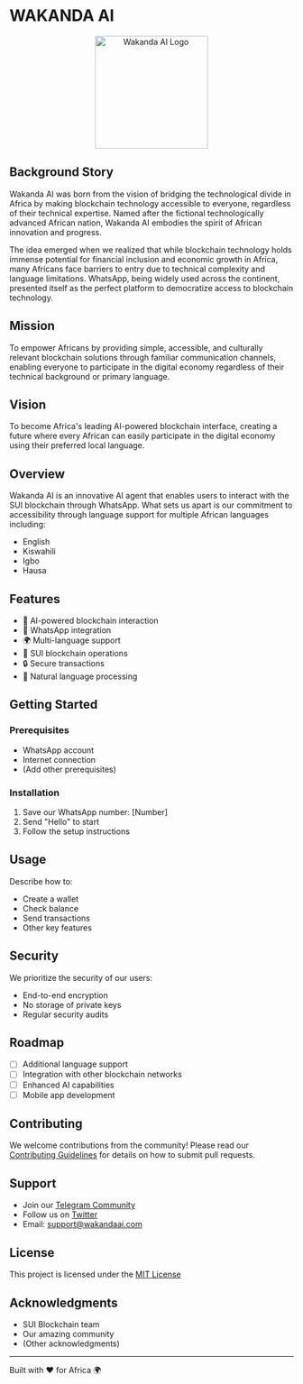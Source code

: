 # WAKANDA AI

<p align="center">
  <img src="assets/logo.png" alt="Wakanda AI Logo" width="200"/>
</p>

## Background Story
Wakanda AI was born from the vision of bridging the technological divide in Africa by making blockchain technology accessible to everyone, regardless of their technical expertise. Named after the fictional technologically advanced African nation, Wakanda AI embodies the spirit of African innovation and progress.

The idea emerged when we realized that while blockchain technology holds immense potential for financial inclusion and economic growth in Africa, many Africans face barriers to entry due to technical complexity and language limitations. WhatsApp, being widely used across the continent, presented itself as the perfect platform to democratize access to blockchain technology.

## Mission
To empower Africans by providing simple, accessible, and culturally relevant blockchain solutions through familiar communication channels, enabling everyone to participate in the digital economy regardless of their technical background or primary language.

## Vision
To become Africa's leading AI-powered blockchain interface, creating a future where every African can easily participate in the digital economy using their preferred local language.

## Overview
Wakanda AI is an innovative AI agent that enables users to interact with the SUI blockchain through WhatsApp. What sets us apart is our commitment to accessibility through language support for multiple African languages including:
- English
- Kiswahili
- Igbo
- Hausa

## Features
- 🤖 AI-powered blockchain interaction
- 📱 WhatsApp integration
- 🌍 Multi-language support
- 💼 SUI blockchain operations
- 🔒 Secure transactions
- 💬 Natural language processing

## Getting Started

### Prerequisites
- WhatsApp account
- Internet connection
- (Add other prerequisites)

### Installation
1. Save our WhatsApp number: [Number]
2. Send "Hello" to start
3. Follow the setup instructions

## Usage
Describe how to:
- Create a wallet
- Check balance
- Send transactions
- Other key features

## Security
We prioritize the security of our users:
- End-to-end encryption
- No storage of private keys
- Regular security audits

## Roadmap
- [ ] Additional language support
- [ ] Integration with other blockchain networks
- [ ] Enhanced AI capabilities
- [ ] Mobile app development

## Contributing
We welcome contributions from the community! Please read our [Contributing Guidelines](CONTRIBUTING.md) for details on how to submit pull requests.

## Support
- Join our [Telegram Community](link)
- Follow us on [Twitter](link)
- Email: support@wakandaai.com

## License
This project is licensed under the [MIT License](LICENSE)

## Acknowledgments
- SUI Blockchain team
- Our amazing community
- (Other acknowledgments)

---
Built with ❤️ for Africa 🌍


